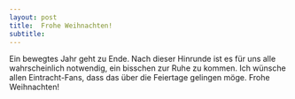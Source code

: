 ```yaml
---
layout: post
title:  Frohe Weihnachten!
subtitle:  
---
```


Ein bewegtes Jahr geht zu Ende. Nach dieser Hinrunde ist es für uns alle wahrscheinlich notwendig, ein bisschen zur Ruhe zu kommen. Ich wünsche allen Eintracht-Fans, dass das über die Feiertage gelingen möge. Frohe Weihnachten!


